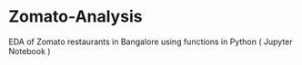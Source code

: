 # Zomato-Analysis
EDA of Zomato restaurants in Bangalore using functions in Python ( Jupyter Notebook )
